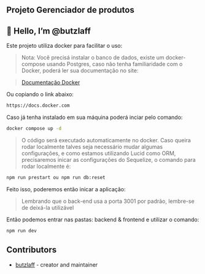 ## Projeto Gerenciador de produtos
## <h2>👋 Hello, I’m @butzlaff</h2>

Este projeto utiliza docker para facilitar o uso:

> Nota: Você precisá instalar o banco de dados, existe um docker-compose usando Postgres, caso não tenha familiaridade com o Docker, poderá ler sua documentação no site: 

><a href="https://docs.docker.com">Documentação Docker</a>

Ou copiando o link abaixo:

```sh
https://docs.docker.com
```
Caso já tenha instalado em sua máquina poderá inciar pelo comando:
```sh
docker compose up -d
```

> O código será executado automaticamente no docker.
> Caso queira rodar localmente talves seja necessário mudar algumas configurações, e como estamos utilizando Lucid como ORM, precisaremos inicar as configurações do Sequelize, o comando para rodar localmente é:

```sh
npm run prestart ou npm run db:reset
```
Feito isso, poderemos então inicar a aplicação:
> Lembrando que o back-end usa a porta 3001 por padrão, lembre-se de deixá-la utilizável

Então podemos entrar nas pastas: backend & frontend e utilizar o comando:
```sh
npm run dev
```

## Contributors

- [butzlaff](https://github.com/butzlaff) - creator and maintainer